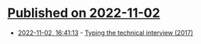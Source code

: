 # [Published on 2022-11-02](index.md)

* [2022-11-02, 16:41:13](https://news.ycombinator.com/item?id=33438726) - [Typing the technical interview (2017)](https://aphyr.com/posts/342-typing-the-technical-interview)
